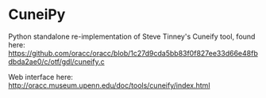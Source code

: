 # CuneiPy
Python standalone re-implementation of Steve Tinney's Cuneify tool, found here: https://github.com/oracc/oracc/blob/1c27d9cda5bb83f0f827ee33d66e48fbdbda2ae0/c/otf/gdl/cuneify.c

Web interface here: http://oracc.museum.upenn.edu/doc/tools/cuneify/index.html

